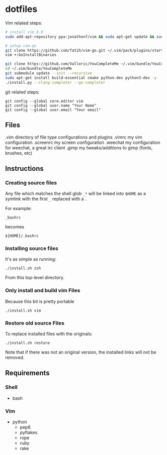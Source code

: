 # dotfiles

Vim related steps:

```sh
# install vim 8.0
sudo add-apt-repository ppa:jonathonf/vim && sudo apt-get update && sudo apt-get install vim -y

# setup vim-go
git clone https://github.com/fatih/vim-go.git ~/.vim/pack/plugins/start/vim-go
vim +:GoInstallBinaries

git clone https://github.com/Valloric/YouCompleteMe ~/.vim/bundle/YouCompleteMe
cd ~/.vim/bundle/YouCompleteMe
git submodule update --init --recursive
sudo apt-get install build-essential cmake python-dev python3-dev -y
./install.py --clang-completer --go-completer
```

git related steps:

```
git config --global core.editor vim
git config --global user.name "Your Name"
git config --global user.email "Your email"
```

## Files

.vim
    directory of file type configurations and plugins
.vimrc
    my vim configuration
.screenrc
    my screen configuration
.weechat
    my configuration for weechat, a great irc client
.gimp
    my tweaks/additions to gimp (fonts, brushes, etc)

## Instructions
### Creating source files
Any file which matches the shell glob `_*` will be linked into `$HOME` as a symlink with the first `_`  replaced with a `.`

For example:

    _bashrc

becomes

    ${HOME}/.bashrc

### Installing source files
It's as simple as running:

    ./install.sh zsh

From this top-level directory.

### Only install and build vim Files
Because this bit is pretty portable

    ./install.sh vim

### Restore old source Files
To replace installed files with the originals:

    ./install.sh restore

Note that if there was not an original version, the installed links will not be removed.

## Requirements
### Shell
* bash

### Vim
* python
  * pep8
  * pyflakes
  * rope
  * ruby
  * rake
